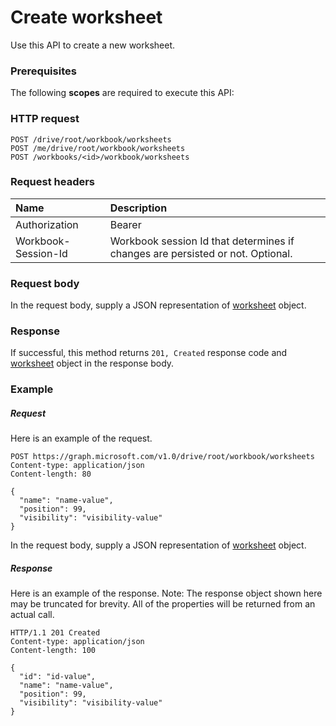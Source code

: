 # Create worksheet

Use this API to create a new worksheet.
### Prerequisites
The following **scopes** are required to execute this API: 
### HTTP request
<!-- { "blockType": "ignored" } -->
```http
POST /drive/root/workbook/worksheets
POST /me/drive/root/workbook/worksheets
POST /workbooks/<id>/workbook/worksheets

```
### Request headers
| Name       | Description|
|:---------------|:----------|
| Authorization  | Bearer <code>|
| Workbook-Session-Id  | Workbook session Id that determines if changes are persisted or not. Optional.|

### Request body
In the request body, supply a JSON representation of [worksheet](../resources/worksheet.md) object.


### Response
If successful, this method returns `201, Created` response code and [worksheet](../resources/worksheet.md) object in the response body.

### Example
##### Request
Here is an example of the request.
<!-- {
  "blockType": "request",
  "name": "create_worksheet_from_workbook"
}-->
```http
POST https://graph.microsoft.com/v1.0/drive/root/workbook/worksheets
Content-type: application/json
Content-length: 80

{
  "name": "name-value",
  "position": 99,
  "visibility": "visibility-value"
}
```
In the request body, supply a JSON representation of [worksheet](../resources/worksheet.md) object.
##### Response
Here is an example of the response. Note: The response object shown here may be truncated for brevity. All of the properties will be returned from an actual call.
<!-- {
  "blockType": "response",
  "truncated": true,
  "@odata.type": "microsoft.graph.worksheet"
} -->
```http
HTTP/1.1 201 Created
Content-type: application/json
Content-length: 100

{
  "id": "id-value",
  "name": "name-value",
  "position": 99,
  "visibility": "visibility-value"
}
```

<!-- uuid: 8fcb5dbc-d5aa-4681-8e31-b001d5168d79
2015-10-25 14:57:30 UTC -->
<!-- {
  "type": "#page.annotation",
  "description": "Create worksheet",
  "keywords": "",
  "section": "documentation",
  "tocPath": ""
}-->